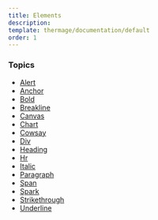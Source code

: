```yaml
---
title: Elements
description: 
template: thermage/documentation/default
order: 1  
---
```


### Topics

* [Alert]((getBaseUrl)/thermage/documentation/elements/alert)
* [Anchor]((getBaseUrl)/thermage/documentation/elements/anchor)
* [Bold]((getBaseUrl)/thermage/documentation/elements/bold)
* [Breakline]((getBaseUrl)/thermage/documentation/elements/breakline)
* [Canvas]((getBaseUrl)/thermage/documentation/elements/canvas)
* [Chart]((getBaseUrl)/thermage/documentation/elements/chart)
* [Cowsay]((getBaseUrl)/thermage/documentation/elements/cowsay)
* [Div]((getBaseUrl)/thermage/documentation/elements/div)
* [Heading]((getBaseUrl)/thermage/documentation/elements/heading)
* [Hr]((getBaseUrl)/thermage/documentation/elements/hr)
* [Italic]((getBaseUrl)/thermage/documentation/elements/italic)
* [Paragraph]((getBaseUrl)/thermage/documentation/elements/paragraph)
* [Span]((getBaseUrl)/thermage/documentation/elements/span)
* [Spark]((getBaseUrl)/thermage/documentation/elements/spark)
* [Strikethrough]((getBaseUrl)/thermage/documentation/elements/strikethrough)
* [Underline]((getBaseUrl)/thermage/documentation/elements/underline)